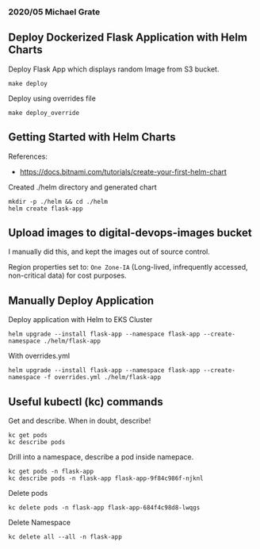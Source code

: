 ### 2020/05 Michael Grate


## Deploy Dockerized Flask Application with Helm Charts
Deploy Flask App which displays random Image from S3 bucket.
```
make deploy
```

Deploy using overrides file
```
make deploy_override
```

## Getting Started with Helm Charts

References:
- https://docs.bitnami.com/tutorials/create-your-first-helm-chart

Created ./helm directory and generated chart
```
mkdir -p ./helm && cd ./helm
helm create flask-app
```

## Upload images to digital-devops-images bucket
I manually did this, and kept the images out of source control. 

Region properties set to: `One Zone-IA` (Long-lived, infrequently accessed, non-critical data) for cost purposes.

## Manually Deploy Application

Deploy application with Helm to EKS Cluster
```
helm upgrade --install flask-app --namespace flask-app --create-namespace ./helm/flask-app
```

With overrides.yml
```
helm upgrade --install flask-app --namespace flask-app --create-namespace -f overrides.yml ./helm/flask-app
```


## Useful kubectl (kc) commands
Get and describe. When in doubt, describe!
```
kc get pods
kc describe pods
```

Drill into a namespace, describe a pod inside namepace.
```
kc get pods -n flask-app
kc describe pods -n flask-app flask-app-9f84c986f-njknl
```

Delete pods
```
kc delete pods -n flask-app flask-app-684f4c98d8-lwqgs
```

Delete Namespace
```
kc delete all --all -n flask-app
```
